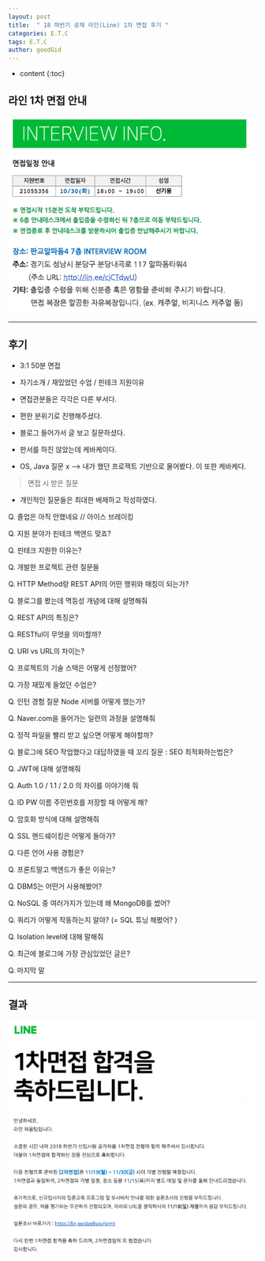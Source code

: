 ```yaml
---
layout: post
title:  " 18 하반기 공채 라인(Line) 1차 면접 후기 "
categories: E.T.C
tags: E.T.C
author: goodGid
---
```

* content
{:toc}

## 라인 1차 면접 안내

![](/assets/img/posts/18_Second_Half_Line_1st_Interview_1.png)







---

## 후기

* 3:1 50분 면접

* 자기소개 / 재밌었던 수업 / 핀테크 지원이유

* 면접관분들은 각각은 다른 부서다.

* 편한 분위기로 진행해주셨다.

* 블로그 들어가서 글 보고 질문하셨다.

* 판서를 하진 않았는데 케바케이다.

* OS, Java 질문 x —> 내가 했던 프로젝트 기반으로 물어봤다. 이 또한 케바케다.

> 면접 시 받은 질문

* 개인적인 질문들은 최대한 배제하고 작성하였다.

Q. 졸업은 아직 안했네요  // 아이스 브레이킹 

Q. 지원 분야가 핀테크 백엔드 맞죠?

Q. 핀테크 지원한 이유는?

Q. 개발한 프로젝트 관련 질문들 

Q. HTTP Method랑 REST API의 어떤 행위와 매칭이 되는가? 

Q. 블로그를 봤는데 멱등성 개념에 대해 설명해줘 

Q. REST API의 특징은?

Q. RESTful이 무엇을 의미할까?

Q. URI vs URL의 차이는?

Q. 프로젝트의 기술 스택은 어떻게 선정했어?

Q. 가장 재밌게 들었던 수업은?

Q. 인턴 경험 질문 Node 서버를 어떻게 했는가?

Q. Naver.com을 들어가는 일련의 과정을 설명해줘

Q. 정적 파일을 빨리 받고 싶으면 어떻게 해야할까?

Q. 블로그에 SEO 작업했다고 대답하였을 때 꼬리 질문 : SEO 최적화하는법은?

Q. JWT에 대해 설명해줘

Q. Auth 1.0 / 1.1 / 2.0 의 차이를 이야기해 줘

Q. ID PW 이름 주민번호를 저장할 때 어떻게 해? 

Q. 암호화 방식에 대해 설명해줘

Q. SSL 핸드쉐이킹은 어떻게 돌아가?

Q. 다른 언어 사용 경험은?

Q. 프론트말고 백엔드가 좋은 이유는?

Q. DBMS는 어떤거 사용해봤어?

Q. NoSQL 중 여러가지가 있는데 왜 MongoDB를 썼어?

Q. 쿼리가 어떻게 작동하는지 알아? (= SQL 튜닝 해봤어? )

Q. Isolation level에 대해 말해줘

Q. 최근에 블로그에 가장 관심있었던 글은?

Q. 마지막 말

---

## 결과

![](/assets/img/posts/18_Second_Half_Line_1st_Interview_2.png)









